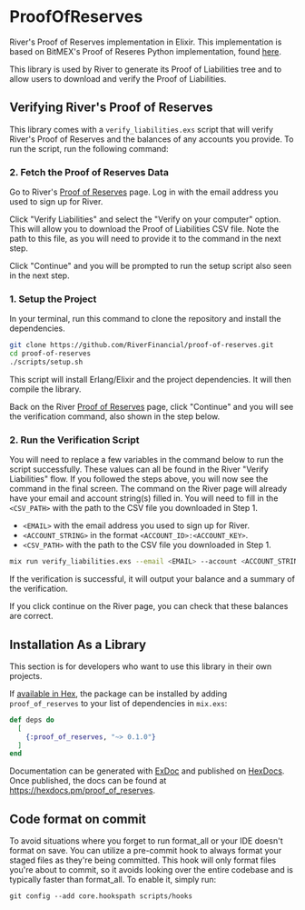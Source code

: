 # ProofOfReserves

River's Proof of Reserves implementation in Elixir. This implementation is based on BitMEX's Proof of Reseres Python implementation, found [here](https://github.com/BitMEX/proof-of-reserves-liabilities).

This library is used by River to generate its Proof of Liabilities tree and to allow users to download and verify the Proof of Liabilities. 

## Verifying River's Proof of Reserves 

This library comes with a `verify_liabilities.exs` script that will verify River's Proof of Reserves and the balances of any accounts you provide. To run the script, run the following command:

### 2. Fetch the Proof of Reserves Data

Go to River's [Proof of Reserves](https://river.com/reserves) page. Log in with the email address you used to sign up for River. 

Click "Verify Liabilities" and select the "Verify on your computer" option. This will allow you to download the Proof of Liabilities CSV file. Note the path to this file, as you will need to provide it to the command in the next step. 

Click "Continue" and you will be prompted to run the setup script also seen in the next step.

### 1. Setup the Project
In your terminal, run this command to clone the repository and install the dependencies.

```bash
git clone https://github.com/RiverFinancial/proof-of-reserves.git
cd proof-of-reserves
./scripts/setup.sh
```

This script will install Erlang/Elixir and the project dependencies. It will then compile the library. 

Back on the River [Proof of Reserves](https://river.com/reserves) page, click "Continue" and you will see the verification command, also shown in the step below. 

### 2. Run the Verification Script

You will need to replace a few variables in the command below to run the script successfully. These values can all be found in the River "Verify Liabilities" flow. If you followed the steps above, you will now see the command in the final screen. The command on the River page will already have your email and account string(s) filled in. You will need to fill in the `<CSV_PATH>` with the path to the CSV file you downloaded in Step 1. 

- `<EMAIL>` with the email address you used to sign up for River.
- `<ACCOUNT_STRING>` in the format `<ACCOUNT_ID>:<ACCOUNT_KEY>`. 
- `<CSV_PATH>` with the path to the CSV file you downloaded in Step 1. 

```bash
mix run verify_liabilities.exs --email <EMAIL> --account <ACCOUNT_STRING> --file <CSV_PATH>
```

If the verification is successful, it will output your balance and a summary of the verification. 

If you click continue on the River page, you can check that these balances are correct. 

## Installation As a Library

This section is for developers who want to use this library in their own projects. 

If [available in Hex](https://hex.pm/docs/publish), the package can be installed
by adding `proof_of_reserves` to your list of dependencies in `mix.exs`:

```elixir
def deps do
  [
    {:proof_of_reserves, "~> 0.1.0"}
  ]
end
```

Documentation can be generated with [ExDoc](https://github.com/elixir-lang/ex_doc)
and published on [HexDocs](https://hexdocs.pm). Once published, the docs can
be found at <https://hexdocs.pm/proof_of_reserves>.

## Code format on commit

To avoid situations where you forget to run format_all or your IDE doesn't format on save. You can utilize a pre-commit hook to always format your staged files as they're being committed. This hook will only format files you're about to commit, so it avoids looking over the entire codebase and is typically faster than format_all. To enable it, simply run:

```
git config --add core.hookspath scripts/hooks
```